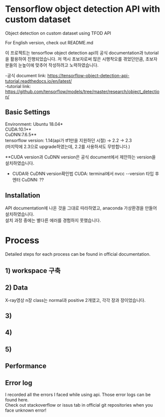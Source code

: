 # Tensorflow object detection API with custom dataset
Object detection on custom dataset using TFOD API

For English version, check out README.md

이 프로젝트는 tensorflow object detection api의 공식 documentation과 tutorial을 활용하여 진행되었습니다.
저 역시 초보자로써 많은 시행착오를 겪었던만큼, 초보자 분들의 눈높이에 맞추어 작성하려고 노력하였습니다.

-공식 document link: https://tensorflow-object-detection-api-tutorial.readthedocs.io/en/latest/ \
-tutorial link: https://github.com/tensorflow/models/tree/master/research/object_detection/

## Basic Settings
Environment: Ubuntu 18.04* \
CUDA:10.1** \
CuDNN:7.6.5** \
tensorflow version: 1.14(api가 tf1만을 지원하던 시절) -> 2.2 -> 2.3\
(마지막에 2.3으로 upgrade하였는데, 2.2를 사용하셔도 무방합니다.)

**CUDA version과 CuDNN version은 공식 document에서 제안하는 version을 설치하였습니다.

* CUDA와 CuDNN version확인법
CUDA: terminal에서 nvcc --version 타입 후 엔터
CuDNN: ??

## Installation
API documentation에 나온 것을 그대로 따라하였고, anaconda 가상환경을 만들어 설치하였습니다. \
설치 과정 중에는 별다른 에러를 경험하지 못했습니다.

# Process
Detailed steps for each process can be found in official documentation.


## 1) workspace 구축

## 2) Data
X-ray영상 n장
class는 normal과 positive 2개였고, 각각 장과 장이었습니다.

## 3)
## 4)
## 5)


## Performance

## Error log
I recorded all the errors I faced while using api. Those error logs can be found here. \
Check out stackoverflow or issus tab in official git repositories when you face unknown error!
